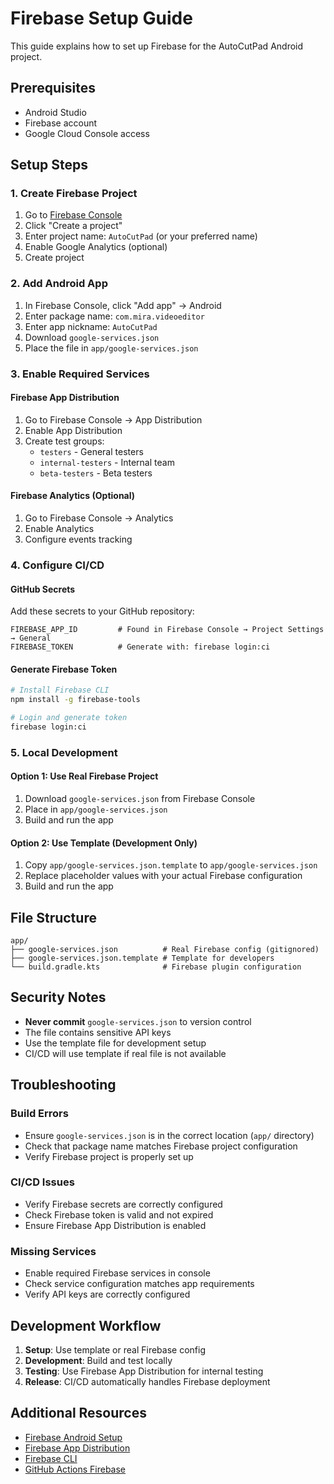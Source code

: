 # Firebase Setup Guide

This guide explains how to set up Firebase for the AutoCutPad Android project.

## Prerequisites

- Android Studio
- Firebase account
- Google Cloud Console access

## Setup Steps

### 1. Create Firebase Project

1. Go to [Firebase Console](https://console.firebase.google.com/)
2. Click "Create a project"
3. Enter project name: `AutoCutPad` (or your preferred name)
4. Enable Google Analytics (optional)
5. Create project

### 2. Add Android App

1. In Firebase Console, click "Add app" → Android
2. Enter package name: `com.mira.videoeditor`
3. Enter app nickname: `AutoCutPad`
4. Download `google-services.json`
5. Place the file in `app/google-services.json`

### 3. Enable Required Services

#### Firebase App Distribution
1. Go to Firebase Console → App Distribution
2. Enable App Distribution
3. Create test groups:
   - `testers` - General testers
   - `internal-testers` - Internal team
   - `beta-testers` - Beta testers

#### Firebase Analytics (Optional)
1. Go to Firebase Console → Analytics
2. Enable Analytics
3. Configure events tracking

### 4. Configure CI/CD

#### GitHub Secrets
Add these secrets to your GitHub repository:

```
FIREBASE_APP_ID         # Found in Firebase Console → Project Settings → General
FIREBASE_TOKEN          # Generate with: firebase login:ci
```

#### Generate Firebase Token
```bash
# Install Firebase CLI
npm install -g firebase-tools

# Login and generate token
firebase login:ci
```

### 5. Local Development

#### Option 1: Use Real Firebase Project
1. Download `google-services.json` from Firebase Console
2. Place in `app/google-services.json`
3. Build and run the app

#### Option 2: Use Template (Development Only)
1. Copy `app/google-services.json.template` to `app/google-services.json`
2. Replace placeholder values with your actual Firebase configuration
3. Build and run the app

## File Structure

```
app/
├── google-services.json          # Real Firebase config (gitignored)
├── google-services.json.template # Template for developers
└── build.gradle.kts              # Firebase plugin configuration
```

## Security Notes

- **Never commit** `google-services.json` to version control
- The file contains sensitive API keys
- Use the template file for development setup
- CI/CD will use template if real file is not available

## Troubleshooting

### Build Errors
- Ensure `google-services.json` is in the correct location (`app/` directory)
- Check that package name matches Firebase project configuration
- Verify Firebase project is properly set up

### CI/CD Issues
- Verify Firebase secrets are correctly configured
- Check Firebase token is valid and not expired
- Ensure Firebase App Distribution is enabled

### Missing Services
- Enable required Firebase services in console
- Check service configuration matches app requirements
- Verify API keys are correctly configured

## Development Workflow

1. **Setup**: Use template or real Firebase config
2. **Development**: Build and test locally
3. **Testing**: Use Firebase App Distribution for internal testing
4. **Release**: CI/CD automatically handles Firebase deployment

## Additional Resources

- [Firebase Android Setup](https://firebase.google.com/docs/android/setup)
- [Firebase App Distribution](https://firebase.google.com/docs/app-distribution)
- [Firebase CLI](https://firebase.google.com/docs/cli)
- [GitHub Actions Firebase](https://github.com/marketplace/actions/firebase-distribution-github-action)
